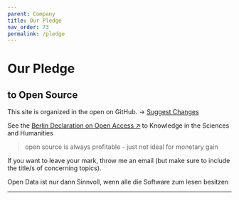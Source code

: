 ```yaml
---
parent: Company
title: Our Pledge
nav_order: 73
permalink: /pledge
---
```


# Our Pledge
## to Open Source
This site is organized in the open on GitHub.
→ [Suggest Changes]()

See the [Berlin Declaration on Open Access ↗](https://openaccess.mpg.de/Berlin-Declaration) to Knowledge in the Sciences and Humanities

> open source is always profitable - just not ideal for monetary gain

If you want to leave your mark, throw me an email (but make sure to include the title/s of concerning topics).


Open Data ist nur dann Sinnvoll, wenn alle die Software zum lesen besitzen


---




